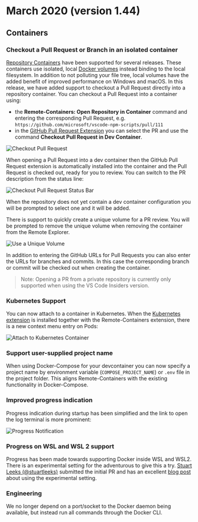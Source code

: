 # March 2020 (version 1.44)

## Containers

### Checkout a Pull Request or Branch in an isolated container

[Repository Containers](https://github.com/microsoft/vscode-docs/blob/master/docs/remote/containers.md#quick-start-open-a-git-repository-in-an-isolated-container-volume) have been supported for several releases.
These containers use isolated, local [Docker volumes](https://docs.docker.com/storage/volumes/) instead binding to the local filesystem. In addition to not polluting your file tree, local volumes have the added benefit of improved performance on Windows and macOS. In this release, we have added support to checkout a Pull Request directly into a repository container. You can checkout a Pull Request into a container using:

- the **Remote-Containers: Open Repository in Container** command and entering the corresponding Pull Request, e.g. `https://github.com/microsoft/vscode-npm-scripts/pull/111`
- in the [GitHub Pull Request Extension](https://marketplace.visualstudio.com/items?itemName=GitHub.vscode-pull-request-github) you can select the PR and use the command **Checkout Pull Request in Dev Container**.

![Checkout Pull Request](images/1_44/checkout-pr.png)

When opening a Pull Request into a dev container then the GitHub Pull Request extension is automatically installed into the container and the Pull Request is checked out, ready for you to review. You can switch to the PR description from the status line:

![Checkout Pull Request Status Bar](images/1_44/checkout-pr-status.png)

When the repository does not yet contain a dev container configuration you will be prompted to select one and it will be added.

There is support to quickly create a unique volume for a PR review. You will be prompted to remove the unique volume when removing the container from the Remote Explorer.

![Use a Unique Volume](images/1_44/checkout-unique.png)

In addition to entering the GitHub URLs for Pull Requests you can also enter the URLs for branches and commits. In this case the corresponding branch or commit will be checked out when creating the container.

>Note: Opening a PR from a private repository is currently only supported when using the VS Code Insiders version.

### Kubernetes Support

You can now attach to a container in Kubernetes. When the [Kubernetes extension](https://marketplace.visualstudio.com/items?itemName=ms-kubernetes-tools.vscode-kubernetes-tools) is installed together with the Remote-Containers extension, there is a new context menu entry on Pods:

![Attach to Kubernetes Container](images/1_44/k8s-attach.png)

### Support user-supplied project name

When using Docker-Compose for your devcontainer you can now specify a project name by environment variable (`COMPOSE_PROJECT_NAME`) or `.env` file in the project folder. This aligns Remote-Containers with the existing functionality in Docker-Compose.

### Improved progress indication

Progress indication during startup has been simplified and the link to open the log terminal is more prominent:

![Progress Notification](images/1_44/devcontainer-progress.png)

### Progress on WSL and WSL 2 support

Progress has been made towards supporting Docker inside WSL and WSL2. There is an experimental setting for the adventurous to give this a try. [Stuart Leeks (@stuartleeks)](https://github.com/stuartleeks) submitted the initial PR and has an excellent [blog post](https://stuartleeks.com/posts/vscode-devcontainers-wsl/) about using the experimental setting.

### Engineering

We no longer depend on a port/socket to the Docker daemon being available, but instead run all commands through the Docker CLI.
